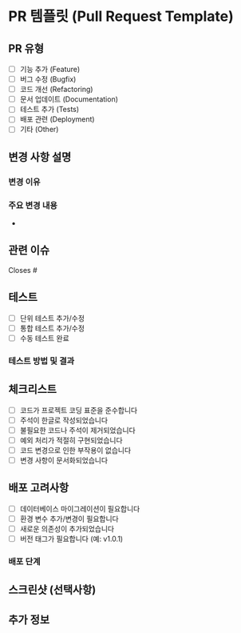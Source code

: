 # PR 템플릿 (Pull Request Template)

## PR 유형
<!-- 해당하는 유형에 'x'를 표시하세요 (대괄호 안에 x 입력) -->
- [ ] 기능 추가 (Feature)
- [ ] 버그 수정 (Bugfix)
- [ ] 코드 개선 (Refactoring)
- [ ] 문서 업데이트 (Documentation)
- [ ] 테스트 추가 (Tests)
- [ ] 배포 관련 (Deployment)
- [ ] 기타 (Other)

## 변경 사항 설명
<!-- 이 PR에서 변경된 내용을 간략하게 설명해주세요 -->

### 변경 이유
<!-- 왜 이 변경이 필요한지 설명해주세요 -->

### 주요 변경 내용
<!-- 주요 변경 사항을 bullet point로 나열해주세요 -->
- 

## 관련 이슈
<!-- 관련된 이슈 번호를 적어주세요 (예: #123) -->
Closes #

## 테스트
<!-- 어떻게 테스트했는지 설명해주세요 -->
- [ ] 단위 테스트 추가/수정
- [ ] 통합 테스트 추가/수정
- [ ] 수동 테스트 완료

### 테스트 방법 및 결과
<!-- 테스트 방법과 결과를 설명해주세요 -->

## 체크리스트
<!-- 아래 항목들을 확인하고 완료된 항목에 'x'를 표시하세요 -->
- [ ] 코드가 프로젝트 코딩 표준을 준수합니다
- [ ] 주석이 한글로 작성되었습니다
- [ ] 불필요한 코드나 주석이 제거되었습니다
- [ ] 예외 처리가 적절히 구현되었습니다
- [ ] 코드 변경으로 인한 부작용이 없습니다
- [ ] 변경 사항이 문서화되었습니다

## 배포 고려사항
<!-- 배포 시 고려해야 할 사항이 있다면 적어주세요 -->
- [ ] 데이터베이스 마이그레이션이 필요합니다
- [ ] 환경 변수 추가/변경이 필요합니다
- [ ] 새로운 의존성이 추가되었습니다
- [ ] 버전 태그가 필요합니다 (예: v1.0.1)

### 배포 단계
<!-- 배포 시 필요한 단계가 있다면 적어주세요 -->

## 스크린샷 (선택사항)
<!-- 변경 사항을 시각적으로 보여줄 수 있는 스크린샷이 있다면 첨부해주세요 -->

## 추가 정보
<!-- 리뷰어가 알아야 할 추가 정보가 있다면 적어주세요 -->